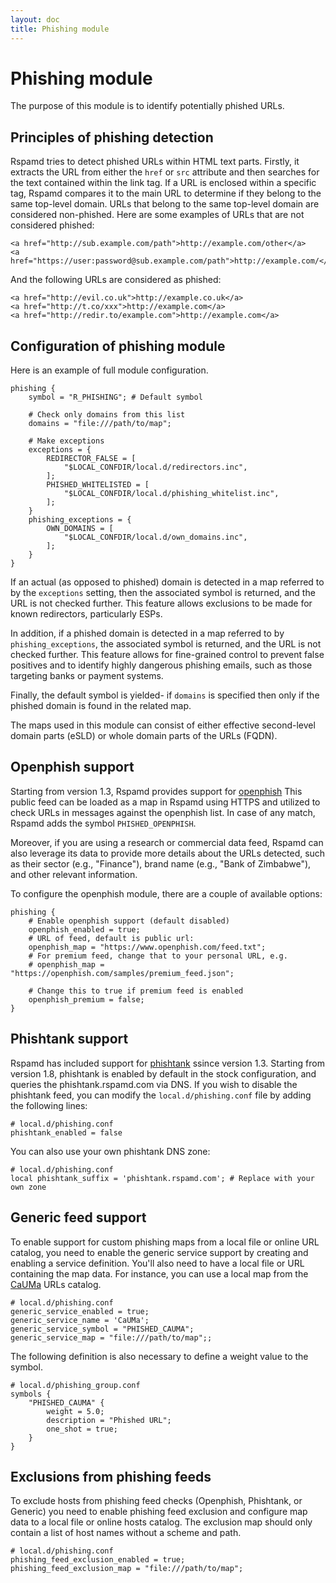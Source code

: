 ```yaml
---
layout: doc
title: Phishing module
---
```

# Phishing module

The purpose of this module is to identify potentially phished URLs.

## Principles of phishing detection

Rspamd tries to detect phished URLs within HTML text parts. Firstly, it extracts the URL from either the `href` or `src` attribute and then searches for the text contained within the link tag. If a URL is enclosed within a specific tag, Rspamd compares it to the main URL to determine if they belong to the same top-level domain. URLs that belong to the same top-level domain are considered non-phished. Here are some examples of URLs that are not considered phished:

    <a href="http://sub.example.com/path">http://example.com/other</a>
    <a href="https://user:password@sub.example.com/path">http://example.com/</a>

And the following URLs are considered as phished:

    <a href="http://evil.co.uk">http://example.co.uk</a>
    <a href="http://t.co/xxx">http://example.com</a>
    <a href="http://redir.to/example.com">http://example.com</a>

## Configuration of phishing module

Here is an example of full module configuration.

~~~ucl
phishing {
	symbol = "R_PHISHING"; # Default symbol

	# Check only domains from this list
	domains = "file:///path/to/map";

	# Make exceptions
	exceptions = {
		REDIRECTOR_FALSE = [
			"$LOCAL_CONFDIR/local.d/redirectors.inc",
		];
		PHISHED_WHITELISTED = [
			"$LOCAL_CONFDIR/local.d/phishing_whitelist.inc",
		];
	}
	phishing_exceptions = {
		OWN_DOMAINS = [
			"$LOCAL_CONFDIR/local.d/own_domains.inc",
		];
	}
}
~~~

If an actual (as opposed to phished) domain is detected in a map referred to by the `exceptions` setting, then the associated symbol is returned, and the URL is not checked further. This feature allows exclusions to be made for known redirectors, particularly ESPs.

In addition, if a phished domain is detected in a map referred to by `phishing_exceptions`, the associated symbol is returned, and the URL is not checked further. This feature allows for fine-grained control to prevent false positives and to identify highly dangerous phishing emails, such as those targeting banks or payment systems.

Finally, the default symbol is yielded- if `domains` is specified then
only if the phished domain is found in the related map.

The maps used in this module can consist of either effective second-level domain parts (eSLD) or whole domain parts of the URLs (FQDN).

## Openphish support

Starting from version 1.3, Rspamd provides support for [openphish](https://openphish.com)  This public feed can be loaded as a map in Rspamd using HTTPS and utilized to check URLs in messages against the openphish list. In case of any match, Rspamd adds the symbol `PHISHED_OPENPHISH`.

Moreover, if you are using a research or commercial data feed, Rspamd can also leverage its data to provide more details about the URLs detected, such as their sector (e.g., "Finance"), brand name (e.g., "Bank of Zimbabwe"), and other relevant information.

To configure the openphish module, there are a couple of available options:

~~~ucl
phishing {
	# Enable openphish support (default disabled)
	openphish_enabled = true;
	# URL of feed, default is public url:
	openphish_map = "https://www.openphish.com/feed.txt";
	# For premium feed, change that to your personal URL, e.g.
	# openphish_map = "https://openphish.com/samples/premium_feed.json";

	# Change this to true if premium feed is enabled
	openphish_premium = false;
}
~~~

## Phishtank support

Rspamd has included support for [phishtank](https://phishtank.com) ssince version 1.3. Starting from version 1.8, phishtank is enabled by default in the stock configuration, and queries the phishtank.rspamd.com via DNS. If you wish to disable the phishtank feed, you can modify the `local.d/phishing.conf` file by adding the following lines:

~~~ucl
# local.d/phishing.conf
phishtank_enabled = false
~~~

You can also use your own phishtank DNS zone:

~~~ucl
# local.d/phishing.conf
local phishtank_suffix = 'phishtank.rspamd.com'; # Replace with your own zone
~~~

## Generic feed support

To enable support for custom phishing maps from a local file or online URL catalog, you need to enable the generic service support by creating and enabling a service definition. You'll also need to have a local file or URL containing the map data. For instance, you can use a local map from the [CaUMa](https://cauma.pop-ba.rnp.br/about.html) URLs catalog.


~~~ucl
# local.d/phishing.conf
generic_service_enabled = true;
generic_service_name = 'CaUMa';
generic_service_symbol = "PHISHED_CAUMA";
generic_service_map = "file:///path/to/map";;
~~~

The following definition is also necessary to define a weight value to the symbol.

~~~ucl
# local.d/phishing_group.conf
symbols {
    "PHISHED_CAUMA" {
        weight = 5.0;
        description = "Phished URL";
        one_shot = true;
    }
}
~~~

## Exclusions from phishing feeds

To exclude hosts from phishing feed checks (Openphish, Phishtank, or Generic) you need to enable phishing feed exclusion and configure map data to a local file or online hosts catalog. The exclusion map should only contain a list of host names without a scheme and path.


~~~ucl
# local.d/phishing.conf
phishing_feed_exclusion_enabled = true;
phishing_feed_exclusion_map = "file:///path/to/map";
~~~

